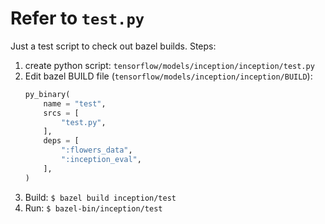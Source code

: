 # Refer to `test.py` 

Just a test script to check out bazel builds.
Steps:
1. create python script: `tensorflow/models/inception/inception/test.py`
2. Edit bazel BUILD file (`tensorflow/models/inception/inception/BUILD`):
    ```python
    py_binary(
        name = "test",
        srcs = [
            "test.py",
        ],
        deps = [
            ":flowers_data",
            ":inception_eval",
        ],
    )
    ```
3. Build: `$ bazel build inception/test`
4. Run: `$ bazel-bin/inception/test`
